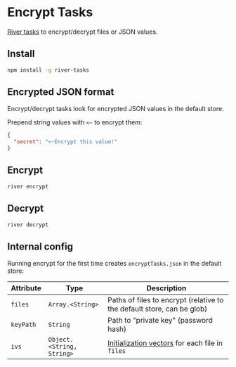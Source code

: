 # Encrypt Tasks

[River tasks](https://github.com/invrs/river#readme) to encrypt/decrypt files or JSON values.

## Install

```bash
npm install -g river-tasks
```

## Encrypted JSON format

Encrypt/decrypt tasks look for encrypted JSON values in the default store.

Prepend string values with `<~` to encrypt them:

```json
{
  "secret": "<~Encrypt this value!"
}
```

## Encrypt

```bash
river encrypt
```

## Decrypt

```bash
river decrypt
```

## Internal config

Running encrypt for the first time creates `encryptTasks.json` in the default store:

| Attribute | Type                      | Description                                                                                            |
| --------- | ------------------------- | ------------------------------------------------------------------------------------------------------ |
| `files`   | `Array.<String>`          | Paths of files to encrypt (relative to the default store, can be glob)                                 |
| `keyPath` | `String`                  | Path to "private key" (password hash)                                                                  |
| `ivs`     | `Object.<String, String>` | [Initialization vectors](https://en.wikipedia.org/wiki/Initialization_vector) for each file in `files` |
